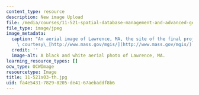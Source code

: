 ```yaml
---
content_type: resource
description: New image Upload
file: /media/courses/11-521-spatial-database-management-and-advanced-geographic-information-systems-spring-2003/fa4e543178298205de4167aebaddf8b6_11-521s03-th.jpg
file_type: image/jpeg
image_metadata:
  caption: "An aerial image of Lawrence, MA, the site of the final project. (Image\
    \ courtesy\_[http://www.mass.gov/mgis/](http://www.mass.gov/mgis/).)"
  credit: ''
  image-alt: A black and white aerial photo of Lawrence, MA.
learning_resource_types: []
ocw_type: OCWImage
resourcetype: Image
title: 11-521s03-th.jpg
uid: fa4e5431-7829-8205-de41-67aebaddf8b6
---
```

